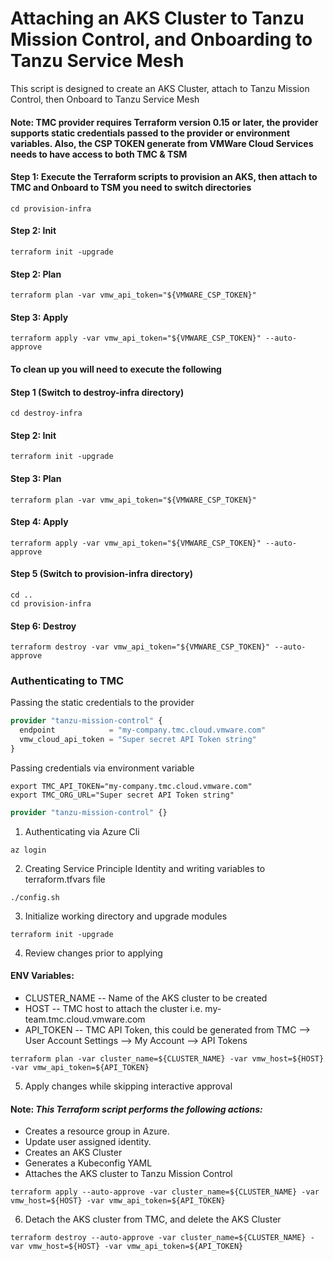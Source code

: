 # Attaching an AKS Cluster to Tanzu Mission Control, and Onboarding to Tanzu Service Mesh

This script is designed to create an AKS Cluster, attach to Tanzu Mission Control, then Onboard to Tanzu Service Mesh

#### Note: TMC provider requires Terraform version 0.15 or later, the provider supports static credentials passed to the provider or environment variables. Also, the CSP TOKEN generate from VMWare Cloud Services needs to have access to both TMC & TSM

#### Step 1: Execute the Terraform scripts to provision an AKS, then attach to TMC and Onboard to TSM you need to switch directories
```shell
cd provision-infra
```

#### Step 2: Init
```shell
terraform init -upgrade 
```

#### Step 2: Plan
```shell
terraform plan -var vmw_api_token="${VMWARE_CSP_TOKEN}"
```

#### Step 3: Apply 
```shell
terraform apply -var vmw_api_token="${VMWARE_CSP_TOKEN}" --auto-approve
```

#### To clean up you will need to execute the following

#### Step 1 (Switch to destroy-infra directory)
```shell
cd destroy-infra
```

#### Step 2: Init
```shell
terraform init -upgrade 
```

#### Step 3: Plan
```shell
terraform plan -var vmw_api_token="${VMWARE_CSP_TOKEN}"
```

#### Step 4: Apply
```shell
terraform apply -var vmw_api_token="${VMWARE_CSP_TOKEN}" --auto-approve
```

#### Step 5 (Switch to provision-infra directory)
```shell
cd ..
cd provision-infra
```
#### Step 6: Destroy
```shell
terraform destroy -var vmw_api_token="${VMWARE_CSP_TOKEN}" --auto-approve
```

### **Authenticating to TMC**

Passing the static credentials to the provider
```terraform
provider "tanzu-mission-control" {
  endpoint            = "my-company.tmc.cloud.vmware.com"
  vmw_cloud_api_token = "Super secret API Token string"
}
```

Passing credentials via environment variable
```shell
export TMC_API_TOKEN="my-company.tmc.cloud.vmware.com"
export TMC_ORG_URL="Super secret API Token string"
```
```terraform
provider "tanzu-mission-control" {}
```

1. Authenticating via Azure Cli
```shell
az login
```

2. Creating Service Principle Identity and writing variables to terraform.tfvars file
```shell
./config.sh
```

3. Initialize working directory and upgrade modules
```shell
terraform init -upgrade
```

4. Review changes prior to applying

#### **ENV Variables**:
* CLUSTER_NAME -- Name of the AKS cluster to be created
* HOST -- TMC host to attach the cluster  i.e. my-team.tmc.cloud.vmware.com
* API_TOKEN -- TMC API Token, this could be generated from TMC --> User Account Settings --> My Account --> API Tokens

```shell
terraform plan -var cluster_name=${CLUSTER_NAME} -var vmw_host=${HOST} -var vmw_api_token=${API_TOKEN}
```

5. Apply changes while skipping interactive approval

#### **Note:** _This Terraform script performs the following actions:_
* Creates a resource group in Azure.
* Update user assigned identity.
* Creates an AKS Cluster
* Generates a Kubeconfig YAML
* Attaches the AKS cluster to Tanzu Mission Control

```shell
terraform apply --auto-approve -var cluster_name=${CLUSTER_NAME} -var vmw_host=${HOST} -var vmw_api_token=${API_TOKEN}
```

6. Detach the AKS cluster from TMC, and delete the AKS Cluster
```shell
terraform destroy --auto-approve -var cluster_name=${CLUSTER_NAME} -var vmw_host=${HOST} -var vmw_api_token=${API_TOKEN}
```
